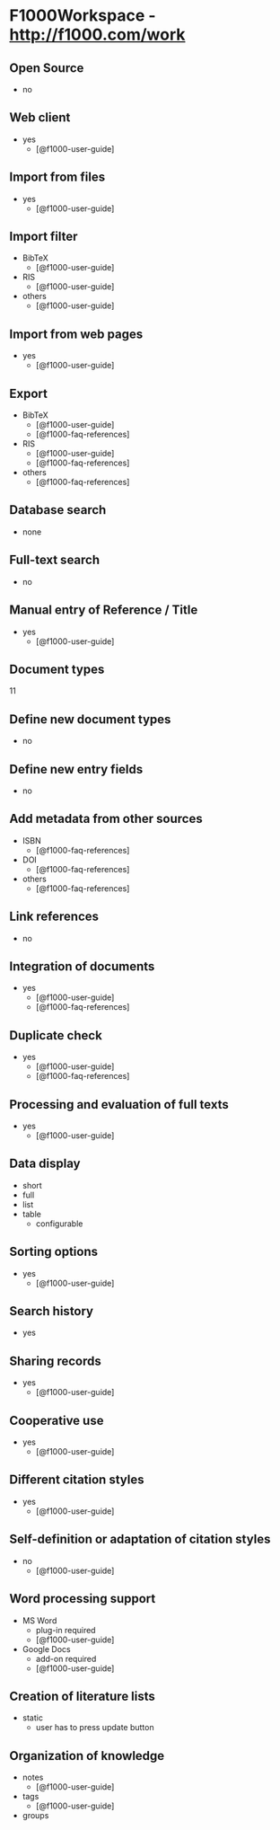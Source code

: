 # F1000Workspace - http://f1000.com/work


## Open Source
- no

## Web client
- yes
    - [@f1000-user-guide]

## Import from files
- yes
    - [@f1000-user-guide]

## Import filter
- BibTeX
    - [@f1000-user-guide]
- RIS
    - [@f1000-user-guide]
- others
    - [@f1000-user-guide]

## Import from web pages
- yes
    - [@f1000-user-guide]

## Export
- BibTeX
    - [@f1000-user-guide]
    - [@f1000-faq-references]
- RIS
    - [@f1000-user-guide]
    - [@f1000-faq-references]
- others
    - [@f1000-faq-references]

## Database search
- none

## Full-text search
- no

## Manual entry of Reference / Title
- yes
    - [@f1000-user-guide]

## Document types
11

## Define new document types
- no

## Define new entry fields
- no

## Add metadata from other sources
- ISBN
    - [@f1000-faq-references]
- DOI
    - [@f1000-faq-references]
- others
    - [@f1000-faq-references]

## Link references
- no

## Integration of documents
- yes
    - [@f1000-user-guide]
    - [@f1000-faq-references]

## Duplicate check
- yes
    - [@f1000-user-guide]
    - [@f1000-faq-references]

## Processing and evaluation of full texts
- yes
    - [@f1000-user-guide]

## Data display
- short
- full
- list
- table
    - configurable

## Sorting options
- yes
    - [@f1000-user-guide]

## Search history
- yes

## Sharing records
- yes
    - [@f1000-user-guide]

## Cooperative use
- yes
    - [@f1000-user-guide]

## Different citation styles
- yes
    - [@f1000-user-guide]

## Self-definition or adaptation of citation styles
- no
    - [@f1000-user-guide]

## Word processing support
- MS Word
    - plug-in required
    - [@f1000-user-guide]
- Google Docs
    - add-on required
    - [@f1000-user-guide]

## Creation of literature lists
- static
    - user has to press update button

## Organization of knowledge
- notes
    - [@f1000-user-guide]
- tags
    - [@f1000-user-guide]
- groups

